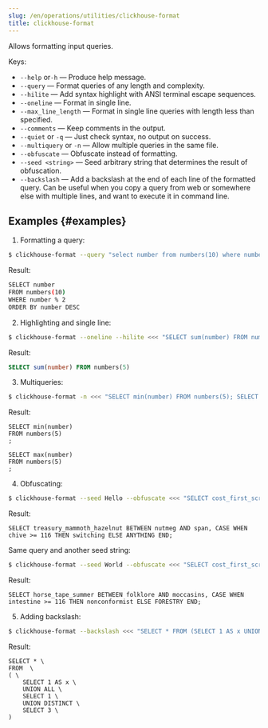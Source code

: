 ```yaml
---
slug: /en/operations/utilities/clickhouse-format
title: clickhouse-format
---
```


Allows formatting input queries.

Keys:

- `--help` or`-h` — Produce help message.
- `--query` — Format queries of any length and complexity.
- `--hilite` — Add syntax highlight with ANSI terminal escape sequences.
- `--oneline` — Format in single line.
- `--max_line_length` — Format in single line queries with length less than specified.
- `--comments` — Keep comments in the output.
- `--quiet` or `-q` — Just check syntax, no output on success.
- `--multiquery` or `-n` — Allow multiple queries in the same file.
- `--obfuscate` — Obfuscate instead of formatting.
- `--seed <string>` — Seed arbitrary string that determines the result of obfuscation.
- `--backslash` — Add a backslash at the end of each line of the formatted query. Can be useful when you copy a query from web or somewhere else with multiple lines, and want to execute it in command line.

## Examples {#examples}

1. Formatting a query:

```bash
$ clickhouse-format --query "select number from numbers(10) where number%2 order by number desc;"
```

Result:

```bash
SELECT number
FROM numbers(10)
WHERE number % 2
ORDER BY number DESC
```

2. Highlighting and single line:

```bash
$ clickhouse-format --oneline --hilite <<< "SELECT sum(number) FROM numbers(5);"
```

Result:

```sql
SELECT sum(number) FROM numbers(5)
```

3. Multiqueries:

```bash
$ clickhouse-format -n <<< "SELECT min(number) FROM numbers(5); SELECT max(number) FROM numbers(5);"
```

Result:

```
SELECT min(number)
FROM numbers(5)
;

SELECT max(number)
FROM numbers(5)
;

```

4. Obfuscating:

```bash
$ clickhouse-format --seed Hello --obfuscate <<< "SELECT cost_first_screen BETWEEN a AND b, CASE WHEN x >= 123 THEN y ELSE NULL END;"
```

Result:

```
SELECT treasury_mammoth_hazelnut BETWEEN nutmeg AND span, CASE WHEN chive >= 116 THEN switching ELSE ANYTHING END;
```

Same query and another seed string:

```bash
$ clickhouse-format --seed World --obfuscate <<< "SELECT cost_first_screen BETWEEN a AND b, CASE WHEN x >= 123 THEN y ELSE NULL END;"
```

Result:

```
SELECT horse_tape_summer BETWEEN folklore AND moccasins, CASE WHEN intestine >= 116 THEN nonconformist ELSE FORESTRY END;
```

5. Adding backslash:

```bash
$ clickhouse-format --backslash <<< "SELECT * FROM (SELECT 1 AS x UNION ALL SELECT 1 UNION DISTINCT SELECT 3);"
```

Result:

```
SELECT * \
FROM  \
( \
    SELECT 1 AS x \
    UNION ALL \
    SELECT 1 \
    UNION DISTINCT \
    SELECT 3 \
)
```
